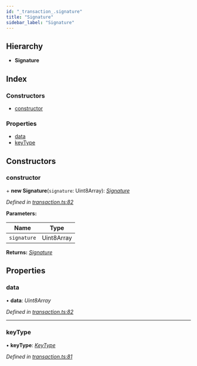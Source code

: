 ```yaml
---
id: "_transaction_.signature"
title: "Signature"
sidebar_label: "Signature"
---
```


## Hierarchy

* **Signature**

## Index

### Constructors

* [constructor](_transaction_.signature.md#constructor)

### Properties

* [data](_transaction_.signature.md#data)
* [keyType](_transaction_.signature.md#keytype)

## Constructors

###  constructor

\+ **new Signature**(`signature`: Uint8Array): *[Signature](_transaction_.signature.md)*

*Defined in [transaction.ts:82](https://github.com/nearprotocol/nearlib/blob/08f7443/src.ts/transaction.ts#L82)*

**Parameters:**

Name | Type |
------ | ------ |
`signature` | Uint8Array |

**Returns:** *[Signature](_transaction_.signature.md)*

## Properties

###  data

• **data**: *Uint8Array*

*Defined in [transaction.ts:82](https://github.com/nearprotocol/nearlib/blob/08f7443/src.ts/transaction.ts#L82)*

___

###  keyType

• **keyType**: *[KeyType](../enums/_utils_key_pair_.keytype.md)*

*Defined in [transaction.ts:81](https://github.com/nearprotocol/nearlib/blob/08f7443/src.ts/transaction.ts#L81)*
